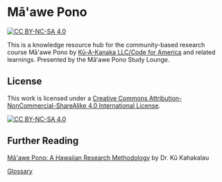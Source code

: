 # Mā'awe Pono

[![CC BY-NC-SA 4.0][cc-by-nc-sa-shield]][cc-by-nc-sa]

This is a knowledge resource hub for the community-based research course Mā'awe Pono by [Kū-A-Kanaka LLC/Code for America](https://discourse.codeforamerica.org/t/enroll-for-ma-awe-pono-a-course-on-indigenous-community-based-research/1370) and related learnings. Presented by the Māʻawe Pono Study Lounge.


## License

This work is licensed under a
[Creative Commons Attribution-NonCommercial-ShareAlike 4.0 International License][cc-by-nc-sa].

[![CC BY-NC-SA 4.0][cc-by-nc-sa-image]][cc-by-nc-sa]

[cc-by-nc-sa]: http://creativecommons.org/licenses/by-nc-sa/4.0/
[cc-by-nc-sa-image]: https://licensebuttons.net/l/by-nc-sa/4.0/88x31.png
[cc-by-nc-sa-shield]: https://img.shields.io/badge/License-CC%20BY--NC--SA%204.0-lightgrey.svg

## Further Reading
[Mā'awe Pono: A Hawaiian Research Methodology](https://drive.google.com/file/d/1rgV64DQ565XpVVrDAP2Rll1e3ZzYJm5b/view?usp=sharing) by Dr. Kū Kahakalau

[Glossary](https://github.com/kryskreative/maawe-pono/blob/main/glossary.md)

